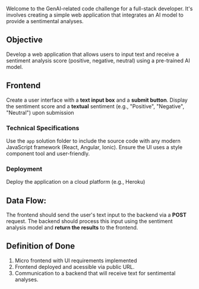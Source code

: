 Welcome to the GenAI-related code challenge for a full-stack developer. It's involves creating a simple web application that integrates an AI model to provide a sentimental analyses. 

## Objective
Develop a web application that allows users to input text and receive a sentiment analysis score (positive, negative, neutral) using a pre-trained AI model.

## Frontend
Create a user interface with a **text input box** and a **submit button**.
Display the sentiment score and a **textual** sentiment (e.g., "Positive", "Negative", "Neutral") upon submission

### Technical Specifications
Use the `app` solution folder to include the source code with any modern JavaScript framework (React, Angular, Ionic).
Ensure the UI uses a style component tool and user-friendly.

### Deployment
Deploy the application on a cloud platform (e.g., Heroku)

## Data Flow:
The frontend should send the user's text input to the backend via a **POST** request.
The backend should process this input using the sentiment analysis model and **return the results** to the frontend.

## Definition of Done
1. Micro frontend with UI requirements implemented
2. Frontend deployed and acessible via public URL.
3. Communication to a backend that will receive text for sentimental analyses.
